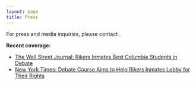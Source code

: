 ```yaml
---
layout: page
title: Press
---
```


For press and media inquiries, please contact <script type="text/javascript" language="javascript">
  <!-- // Generated by http://rumkin.com/tools/mailto_encoder
  ML=" giakl=b\".ep@omf:>cj</srdth";
  MI="D30JG:?68>325I=@>:H23<G24:GFH:73I:;G=C:BI9=G18A>:H23<G24:GFH:73I:;G=C:BI9=G1DE3A";
  OT="";
  for(j=0;j<MI.length;j++){
  OT+=ML.charAt(MI.charCodeAt(j)-48);
  }document.write(OT);
  // -->
</script>.

**Recent coverage:**

- [The Wall Street Journal: Rikers Inmates Best Columbia Students in Debate](http://www.wsj.com/articles/rikers-inmates-best-columbia-students-in-debate-1463447730)
- [New York Times: Debate Course Aims to Help Rikers Inmates Lobby for Their Rights](http://www.nytimes.com/2016/10/19/nyregion/debate-team-rikers-inmates.html)
